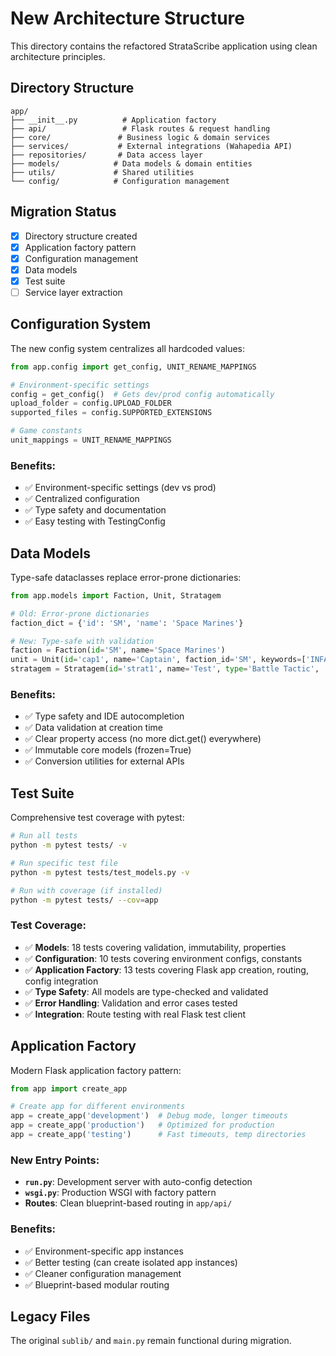 # New Architecture Structure

This directory contains the refactored StrataScribe application using clean architecture principles.

## Directory Structure

```
app/
├── __init__.py          # Application factory
├── api/                 # Flask routes & request handling
├── core/               # Business logic & domain services
├── services/           # External integrations (Wahapedia API)
├── repositories/       # Data access layer
├── models/            # Data models & domain entities
├── utils/             # Shared utilities
└── config/            # Configuration management
```

## Migration Status

- [x] Directory structure created
- [x] Application factory pattern  
- [x] Configuration management
- [x] Data models
- [x] Test suite
- [ ] Service layer extraction

## Configuration System

The new config system centralizes all hardcoded values:

```python
from app.config import get_config, UNIT_RENAME_MAPPINGS

# Environment-specific settings
config = get_config()  # Gets dev/prod config automatically
upload_folder = config.UPLOAD_FOLDER
supported_files = config.SUPPORTED_EXTENSIONS

# Game constants
unit_mappings = UNIT_RENAME_MAPPINGS
```

### Benefits:
- ✅ Environment-specific settings (dev vs prod)
- ✅ Centralized configuration 
- ✅ Type safety and documentation
- ✅ Easy testing with TestingConfig

## Data Models

Type-safe dataclasses replace error-prone dictionaries:

```python
from app.models import Faction, Unit, Stratagem

# Old: Error-prone dictionaries
faction_dict = {'id': 'SM', 'name': 'Space Marines'}

# New: Type-safe with validation
faction = Faction(id='SM', name='Space Marines')
unit = Unit(id='cap1', name='Captain', faction_id='SM', keywords=['INFANTRY'])
stratagem = Stratagem(id='strat1', name='Test', type='Battle Tactic', ...)
```

### Benefits:
- ✅ Type safety and IDE autocompletion
- ✅ Data validation at creation time
- ✅ Clear property access (no more dict.get() everywhere)
- ✅ Immutable core models (frozen=True)
- ✅ Conversion utilities for external APIs

## Test Suite

Comprehensive test coverage with pytest:

```bash
# Run all tests
python -m pytest tests/ -v

# Run specific test file  
python -m pytest tests/test_models.py -v

# Run with coverage (if installed)
python -m pytest tests/ --cov=app
```

### Test Coverage:
- ✅ **Models**: 18 tests covering validation, immutability, properties
- ✅ **Configuration**: 10 tests covering environment configs, constants  
- ✅ **Application Factory**: 13 tests covering Flask app creation, routing, config integration
- ✅ **Type Safety**: All models are type-checked and validated
- ✅ **Error Handling**: Validation and error cases tested
- ✅ **Integration**: Route testing with real Flask test client

## Application Factory

Modern Flask application factory pattern:

```python
from app import create_app

# Create app for different environments
app = create_app('development')  # Debug mode, longer timeouts
app = create_app('production')   # Optimized for production
app = create_app('testing')      # Fast timeouts, temp directories
```

### New Entry Points:
- **`run.py`**: Development server with auto-config detection
- **`wsgi.py`**: Production WSGI with factory pattern
- **Routes**: Clean blueprint-based routing in `app/api/`

### Benefits:
- ✅ Environment-specific app instances
- ✅ Better testing (can create isolated app instances)
- ✅ Cleaner configuration management
- ✅ Blueprint-based modular routing

## Legacy Files

The original `sublib/` and `main.py` remain functional during migration.